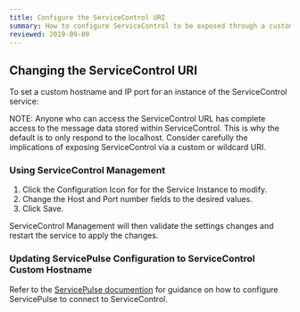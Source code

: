 ```yaml
---
title: Configure the ServiceControl URI
summary: How to configure ServiceControl to be exposed through a custom hostname and IP port
reviewed: 2019-09-09
---
```



## Changing the ServiceControl URI

To set a custom hostname and IP port for an instance of the ServiceControl service:

NOTE: Anyone who can access the ServiceControl URL has complete access to the message data stored within ServiceControl. This is  why the default is to only respond to the localhost. Consider carefully the implications of exposing ServiceControl via a custom or wildcard URI.


### Using ServiceControl Management

 1. Click the Configuration Icon for for the Service Instance to modify.
 1. Change the Host and Port number fields to the desired values.
 1. Click Save.

ServiceControl Management will then validate the settings changes and restart the service to apply the changes.


### Updating ServicePulse Configuration to ServiceControl Custom Hostname

Refer to the [ServicePulse documention](/servicepulse/host-config.md#configuring-connections-via-the-servicepulse-ui) for guidance on how to configure ServicePulse to connect to ServiceControl.
